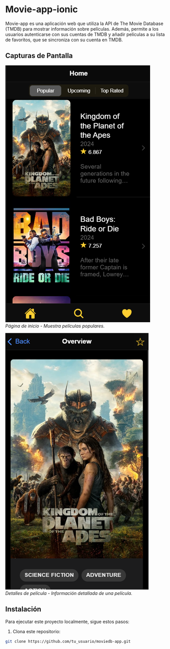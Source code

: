 # Movie-app-ionic

Movie-app es una aplicación web que utiliza la API de The Movie Database (TMDB) para mostrar información sobre películas. Además, permite a los usuarios autenticarse con sus cuentas de TMDB y añadir películas a su lista de favoritos, que se sincroniza con su cuenta en TMDB.

## Capturas de Pantalla

![Inicio](screenshots/home.png)
*Página de inicio - Muestra películas populares.*

![Detalles de Película](screenshots/movie.png)
*Detalles de película - Información detallada de una película.*

## Instalación

Para ejecutar este proyecto localmente, sigue estos pasos:

1. Clona este repositorio:

```bash
git clone https://github.com/tu_usuario/moviedb-app.git
